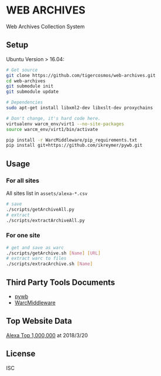 # WEB ARCHIVES

Web Archives Collection System

## Setup

Ubuntu Version > 16.04:

```sh
# Get source
git clone https://github.com/tigercosmos/web-archives.git
cd web-archives
git submodule init
git submodule update

# Dependencies
sudo apt-get install libxml2-dev libxslt-dev proxychains

# Don't change, it's hard code here.
virtualenv warcm_env/virt1 --no-site-packages
source warcm_env/virt1/bin/activate

pip install -r WarcMiddleware/pip_requirements.txt
pip install git+https://github.com/ikreymer/pywb.git
```

## Usage

### For all sites

All sites list in `assets/alexa-*.csv`

```sh
# save
./scripts/getArchiveAll.py
# extract
./scripts/extractArchiveAll.py 
```

### For one site

```sh
# get and save as warc
./scripts/getArchive.sh [Name] [URL]
# extract warc to files
./scripts/extracArchive.sh [Name]
```

## Third Party Tools Documents

- [pywb](https://pywb.readthedocs.io/en/latest/manual/usage.html)
- [WarcMiddleware](https://github.com/tigercosmos/WarcMiddleware/)

## Top Website Data

[Alexa Top 1,000,000](http://s3.amazonaws.com/alexa-static/top-1m.csv.zip) at 2018/3/20

## License

ISC

